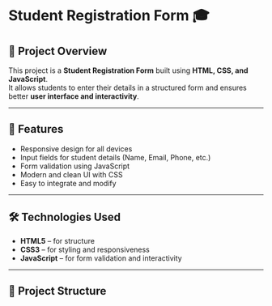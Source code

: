 # Student Registration Form 🎓

## 📌 Project Overview
This project is a **Student Registration Form** built using **HTML, CSS, and JavaScript**.  
It allows students to enter their details in a structured form and ensures better **user interface and interactivity**.

---

## 🚀 Features
- Responsive design for all devices  
- Input fields for student details (Name, Email, Phone, etc.)  
- Form validation using JavaScript  
- Modern and clean UI with CSS  
- Easy to integrate and modify  

---

## 🛠️ Technologies Used
- **HTML5** – for structure  
- **CSS3** – for styling and responsiveness  
- **JavaScript** – for form validation and interactivity  

---

## 📂 Project Structure
